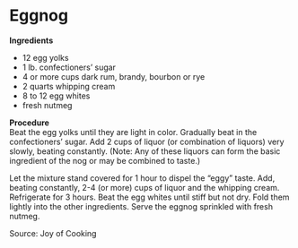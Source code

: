 # Eggnog

**Ingredients**  
* 12 egg yolks
* 1 lb. confectioners’ sugar
* 4 or more cups dark rum, brandy, bourbon or rye
* 2 quarts whipping cream
* 8 to 12 egg whites
* fresh nutmeg  
  
**Procedure**\
Beat the egg yolks until they are light in color. Gradually beat in the confectioners’ sugar. Add 2 cups of liquor (or combination of liquors) very slowly, beating constantly. (Note: Any of these liquors can form the basic ingredient of the nog or may be combined to taste.)  

Let the mixture stand covered for 1 hour to dispel the “eggy” taste. Add, beating constantly, 2-4 (or more) cups of liquor and the whipping cream. Refrigerate for 3 hours. Beat the egg whites until stiff but not dry. Fold them lightly into the other ingredients. Serve the eggnog sprinkled with fresh nutmeg.  

Source: Joy of Cooking
